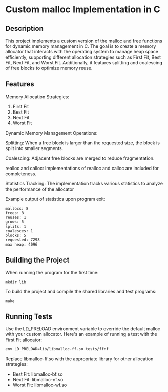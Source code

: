 # Custom malloc Implementation in C
## Description
This project implements a custom version of the malloc and free functions for dynamic memory management in C. The goal is to create a memory allocator that interacts with the operating system to manage heap space efficiently, supporting different allocation strategies such as First Fit, Best Fit, Next Fit, and Worst Fit. Additionally, it features splitting and coalescing of free blocks to optimize memory reuse.

## Features
Memory Allocation Strategies:

1. First Fit
2. Best Fit
3. Next Fit
4. Worst Fit

Dynamic Memory Management Operations:

Splitting: When a free block is larger than the requested size, the block is split into smaller segments.

Coalescing: Adjacent free blocks are merged to reduce fragmentation.

realloc and calloc: Implementations of realloc and calloc are included for completeness.

Statistics Tracking: The implementation tracks various statistics to analyze the performance of the allocator

Example output of statistics upon program exit:
```
mallocs: 8
frees: 8
reuses: 1
grows: 5
splits: 1
coalesces: 1
blocks: 5
requested: 7298
max heap: 4096
```

## Building the Project
When running the program for the first time:
```
mkdir lib
```
To build the project and compile the shared libraries and test programs:
```
make
```

## Running Tests
Use the LD_PRELOAD environment variable to override the default malloc with your custom allocator. Here's an example of running a test with the First Fit allocator:
```
env LD_PRELOAD=lib/libmalloc-ff.so tests/ffnf
```
Replace libmalloc-ff.so with the appropriate library for other allocation strategies:

* Best Fit: libmalloc-bf.so
* Next Fit: libmalloc-nf.so
* Worst Fit: libmalloc-wf.so

